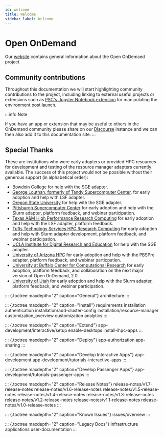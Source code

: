```yaml
---
id: welcome
title: Welcome
sidebar_label: Welcome
---
```

Open OnDemand
=============

Our [website](https://osc.github.io/Open-OnDemand/) contains general
information about the Open OnDemand project.

Community contributions
-----------------------

Throughout this documentation we will start highlighting community
contributions to the project, including linking to external useful
projects or extensions such as [PSC\'s Jupyter Notebook
extension](https://github.com/PSC-PublicHealth/pha-nbextensions) for
manipulating the environment post launch.

:::info Note

If you have an app or extension that may be useful to others in the
OnDemand community please share on our
[Discourse](https://discourse.osc.edu/c/open-ondemand) instance and we
can then also add it to this documentation site.
:::

Special Thanks
--------------

These are institutions who were early adopters or provided HPC resources
for development and testing of the resource manager adapters currently
available. The success of this project would not be possible without
their generous support (in alphabetical order):

-   [Bowdoin
    College](https://www.bowdoin.edu/it/resources/high-performance-computing.html)
    for help with the SGE adapter.
-   [George Louthan, formerly of Tandy Supercomputer
    Center](http://www.ou.edu/oscer/people), for early adoption and help
    with LSF adapter.
-   [Oregon State University](https://oregonstate.edu/) for help with
    the SGE adapter.
-   [Pittsburgh Supercomputer Center](https://www.psc.edu/) for early
    adoption and help with the Slurm adapter, platform feedback, and
    webinar participation.
-   [Texas A&M High Performance Research
    Computing](https://hprc.tamu.edu/) for early adoption and help with
    the LSF adapter, platform feedback.
-   [Tufts Technology Services HPC Research
    Computing](https://it.tufts.edu/it-computing/technology-research/high-performance-computing-tufts-research-cluster)
    for early adoption and help with Slurm adapter development, platform
    feedback, and webinar participation.
-   [UCLA Institute for Digital Research and
    Education](https://idre.ucla.edu/resources/hpc) for help with the
    SGE adapter.
-   [University of Arizona
    HPC](https://it.arizona.edu/service/high-performance-computing) for
    early adoption and help with the PBSPro adapter, platform feedback,
    and webinar particpation.
-   [University at Buffalo Center for Computational
    Research](http://www.buffalo.edu/ccr.html) for early adoption,
    platform feedback, and collaboration on the next major version of
    Open OnDemand, 2.0.
-   [University of Utah](https://www.chpc.utah.edu/) for early adoption
    and help with the Slurm adapter, platform feedback, and webinar
    participation.

::: {.toctree maxdepth="2" caption="General"}
architecture
:::

::: {.toctree maxdepth="2" caption="Install"}
requirements installation authentication installation/add-cluster-config
installation/resource-manager customization\_overview customization
analytics
:::

::: {.toctree maxdepth="2" caption="Extend"}
app-development/interactive/setup enable-desktops install-ihpc-apps
:::

::: {.toctree maxdepth="2" caption="Deploy"}
app-authorization app-sharing
:::

::: {.toctree maxdepth="2" caption="Develop Interactive Apps"}
app-development app-development/tutorials-interactive-apps
:::

::: {.toctree maxdepth="2" caption="Develop Passenger Apps"}
app-development/tutorials-passenger-apps
:::

::: {.toctree maxdepth="2" caption="Release Notes"}
release-notes/v1.7-release-notes release-notes/v1.6-release-notes
release-notes/v1.5-release-notes release-notes/v1.4-release-notes
release-notes/v1.3-release-notes release-notes/v1.2-release-notes
release-notes/v1.1-release-notes release-notes/v1.0-release-notes
:::

::: {.toctree maxdepth="2" caption="Known Issues"}
issues/overview
:::

::: {.toctree maxdepth="2" caption="Legacy Docs"}
infrastructure applications user-documentation
:::

